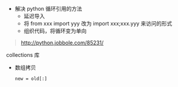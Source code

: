 - 解决 python 循环引用的方法
  - 延迟导入
  - 将 from xxx import yyy 改为 import xxx;xxx.yyy 来访问的形式
  - 组织代码，将循环变为单向

> http://python.jobbole.com/85231/

collections 库

- 数组拷贝

  `new = old[:]`
